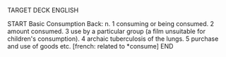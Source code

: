 TARGET DECK
ENGLISH

START
Basic
Consumption
Back: n. 1 consuming or being consumed. 2 amount consumed. 3 use by a particular group (a film unsuitable for children's consumption). 4 archaic tuberculosis of the lungs. 5 purchase and use of goods etc. [french: related to *consume]
END
